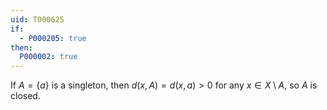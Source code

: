 ```yaml
---
uid: T000625
if:
  - P000205: true
then:
  P000002: true
---
```


If $A = \{a\}$ is a singleton, then $d(x,A)=d(x,a)>0$ for any $x \in X \setminus A$, so $A$ is closed.
